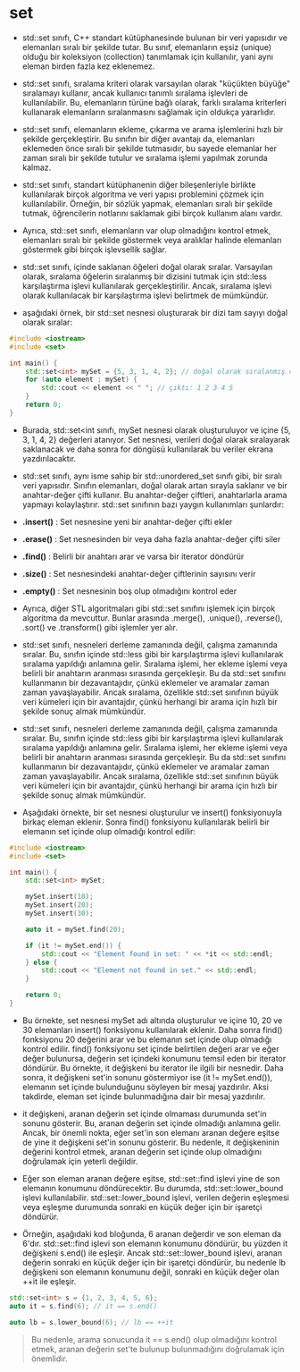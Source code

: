 # set 

- std::set sınıfı, C++ standart kütüphanesinde bulunan bir veri yapısıdır ve elemanları sıralı bir şekilde tutar. Bu sınıf, elemanların eşsiz (unique) olduğu bir koleksiyon (collection) tanımlamak için kullanılır, yani aynı eleman birden fazla kez eklenemez.

- std::set sınıfı, sıralama kriteri olarak varsayılan olarak "küçükten büyüğe" sıralamayı kullanır, ancak kullanıcı tanımlı sıralama işlevleri de kullanılabilir. Bu, elemanların türüne bağlı olarak, farklı sıralama kriterleri kullanarak elemanların sıralanmasını sağlamak için oldukça yararlıdır.

- std::set sınıfı, elemanların ekleme, çıkarma ve arama işlemlerini hızlı bir şekilde gerçekleştirir. Bu sınıfın bir diğer avantajı da, elemanları eklemeden önce sıralı bir şekilde tutmasıdır, bu sayede elemanlar her zaman sıralı bir şekilde tutulur ve sıralama işlemi yapılmak zorunda kalmaz.

- std::set sınıfı, standart kütüphanenin diğer bileşenleriyle birlikte kullanılarak birçok algoritma ve veri yapısı problemini çözmek için kullanılabilir. Örneğin, bir sözlük yapmak, elemanları sıralı bir şekilde tutmak, öğrencilerin notlarını saklamak gibi birçok kullanım alanı vardır.

- Ayrıca, std::set sınıfı, elemanların var olup olmadığını kontrol etmek, elemanları sıralı bir şekilde göstermek veya aralıklar halinde elemanları göstermek gibi birçok işlevsellik sağlar.

- std::set sınıfı, içinde saklanan öğeleri doğal olarak sıralar. Varsayılan olarak, sıralama öğelerin sıralanmış bir dizisini tutmak için std::less karşılaştırma işlevi kullanılarak gerçekleştirilir. Ancak, sıralama işlevi olarak kullanılacak bir karşılaştırma işlevi belirtmek de mümkündür.

- aşağıdaki örnek, bir std::set nesnesi oluşturarak bir dizi tam sayıyı doğal olarak sıralar:

```CPP
#include <iostream>
#include <set>

int main() {
    std::set<int> mySet = {5, 3, 1, 4, 2}; // doğal olarak sıralanmış olarak saklanacak
    for (auto element : mySet) {
        std::cout << element << " "; // çıktı: 1 2 3 4 5
    }
    return 0;
}

```
- Burada, std::set<int sınıfı, mySet nesnesi olarak oluşturuluyor ve içine {5, 3, 1, 4, 2} değerleri atanıyor. Set nesnesi, verileri doğal olarak sıralayarak saklanacak ve daha sonra for döngüsü kullanılarak bu veriler ekrana yazdırılacaktır.
  
  
 - std::set sınıfı, aynı isme sahip bir std::unordered_set sınıfı gibi, bir sıralı veri yapısıdır. Sınıfın elemanları, doğal olarak artan sırayla saklanır ve bir anahtar-değer çifti kullanır. Bu anahtar-değer çiftleri, anahtarlarla arama yapmayı kolaylaştırır. std::set sınıfının bazı yaygın kullanımları şunlardır:

- **.insert()** : Set nesnesine yeni bir anahtar-değer çifti ekler
- **.erase()** : Set nesnesinden bir veya daha fazla anahtar-değer çifti siler
- **.find()** : Belirli bir anahtarı arar ve varsa bir iterator döndürür
- **.size()** : Set nesnesindeki anahtar-değer çiftlerinin sayısını verir
- **.empty()** : Set nesnesinin boş olup olmadığını kontrol eder
- Ayrıca, diğer STL algoritmaları gibi std::set sınıfını işlemek için birçok algoritma da mevcuttur. Bunlar arasında .merge(), .unique(), .reverse(), .sort() ve .transform() gibi işlemler yer alır.

- std::set sınıfı, nesneleri derleme zamanında değil, çalışma zamanında sıralar. Bu, sınıfın içinde std::less gibi bir karşılaştırma işlevi kullanılarak sıralama yapıldığı anlamına gelir. Sıralama işlemi, her ekleme işlemi veya belirli bir anahtarın aranması sırasında gerçekleşir. Bu da std::set sınıfını kullanmanın bir dezavantajıdır, çünkü eklemeler ve aramalar zaman zaman yavaşlayabilir. Ancak sıralama, özellikle std::set sınıfının büyük veri kümeleri için bir avantajdır, çünkü herhangi bir arama için hızlı bir şekilde sonuç almak mümkündür.

- std::set sınıfı, nesneleri derleme zamanında değil, çalışma zamanında sıralar. Bu, sınıfın içinde std::less gibi bir karşılaştırma işlevi kullanılarak sıralama yapıldığı anlamına gelir. Sıralama işlemi, her ekleme işlemi veya belirli bir anahtarın aranması sırasında gerçekleşir. Bu da std::set sınıfını kullanmanın bir dezavantajıdır, çünkü eklemeler ve aramalar zaman zaman yavaşlayabilir. Ancak sıralama, özellikle std::set sınıfının büyük veri kümeleri için bir avantajdır, çünkü herhangi bir arama için hızlı bir şekilde sonuç almak mümkündür.

- Aşağıdaki örnekte, bir set nesnesi oluşturulur ve insert() fonksiyonuyla birkaç eleman eklenir. Sonra find() fonksiyonu kullanılarak belirli bir elemanın set içinde olup olmadığı kontrol edilir:


```CPP
#include <iostream>
#include <set>

int main() {
    std::set<int> mySet;

    mySet.insert(10);
    mySet.insert(20);
    mySet.insert(30);

    auto it = mySet.find(20);

    if (it != mySet.end()) {
        std::cout << "Element found in set: " << *it << std::endl;
    } else {
        std::cout << "Element not found in set." << std::endl;
    }

    return 0;
}

```

- Bu örnekte, set nesnesi mySet adı altında oluşturulur ve içine 10, 20 ve 30 elemanları insert() fonksiyonu kullanılarak eklenir. Daha sonra find() fonksiyonu 20 değerini arar ve bu elemanın set içinde olup olmadığı kontrol edilir. find() fonksiyonu set içinde belirtilen değeri arar ve eğer değer bulunursa, değerin set içindeki konumunu temsil eden bir iterator döndürür. Bu örnekte, it değişkeni bu iterator ile ilgili bir nesnedir. Daha sonra, it değişkeni set'in sonunu göstermiyor ise (it != mySet.end()), elemanın set içinde bulunduğunu söyleyen bir mesaj yazdırılır. Aksi takdirde, eleman set içinde bulunmadığına dair bir mesaj yazdırılır.
- it değişkeni, aranan değerin set içinde olmaması durumunda set'in sonunu gösterir. Bu, aranan değerin set içinde olmadığı anlamına gelir. Ancak, bir önemli nokta, eğer set'in son elemanı aranan değere eşitse de yine it değişkeni set'in sonunu gösterir. Bu nedenle, it değişkeninin değerini kontrol etmek, aranan değerin set içinde olup olmadığını doğrulamak için yeterli değildir.

- Eğer son eleman aranan değere eşitse, std::set::find işlevi yine de son elemanın konumunu döndürecektir. Bu durumda, std::set::lower_bound işlevi kullanılabilir. std::set::lower_bound işlevi, verilen değerin eşleşmesi veya eşleşme durumunda sonraki en küçük değer için bir işaretçi döndürür.

- Örneğin, aşağıdaki kod bloğunda, 6 aranan değerdir ve son eleman da 6'dır. std::set::find işlevi son elemanın konumunu döndürür, bu yüzden it değişkeni s.end() ile eşleşir. Ancak std::set::lower_bound işlevi, aranan değerin sonraki en küçük değer için bir işaretçi döndürür, bu nedenle lb değişkeni son elemanın konumunu değil, sonraki en küçük değer olan ++it ile eşleşir.

```CPP
std::set<int> s = {1, 2, 3, 4, 5, 6};
auto it = s.find(6); // it == s.end()

auto lb = s.lower_bound(6); // lb == ++it

```
> Bu nedenle, arama sonucunda it == s.end() olup olmadığını kontrol etmek, aranan değerin set'te bulunup bulunmadığını doğrulamak için önemlidir.




























